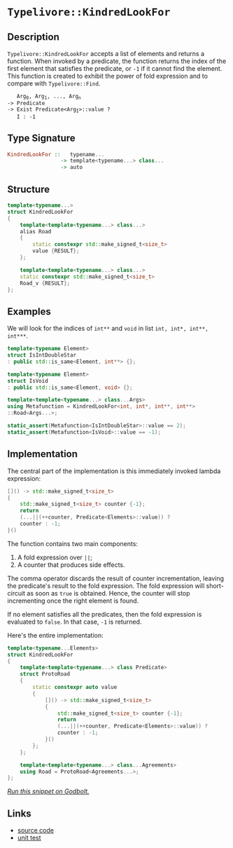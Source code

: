 <!-- Copyright 2024 Feng Mofan
SPDX-License-Identifier: Apache-2.0 -->

# `Typelivore::KindredLookFor`

## Description

`Typelivore::KindredLookFor` accepts a list of elements and returns a function.
When invoked by a predicate, the function returns the index of the first element that satisfies the predicate, or `-1` if it cannot find the element.
This function is created to exhibit the power of fold expression and to compare with `Typelivore::Find`.

<pre><code>   Arg<sub>0</sub>, Arg<sub>1</sub>, ..., Arg<sub>n</sub>
-> Predicate
-> Exist Predicate&lt;Arg<sub>I</sub>&gt;::value ?
   I : -1</code></pre>

## Type Signature

```Haskell
KindredLookFor ::   typename...
                 -> template<typename...> class...
                 -> auto
```

## Structure

```C++
template<typename...>
struct KindredLookFor
{
    template<template<typename...> class...>
    alias Road
    {
        static constexpr std::make_signed_t<size_t>
        value {RESULT};
    };

    template<template<typename...> class...>
    static constexpr std::make_signed_t<size_t>
    Road_v {RESULT};
};
```

## Examples

We will look for the indices of `int**` and `void` in list `int, int*, int**, int***`.

```C++
template<typename Element>
struct IsIntDoubleStar
: public std::is_same<Element, int**> {};

template<typename Element>
struct IsVoid
: public std::is_same<Element, void> {};

template<template<typename...> class...Args>
using Metafunction = KindredLookFor<int, int*, int**, int**>
::Road<Args...>;

static_assert(Metafunction<IsIntDoubleStar>::value == 2);
static_assert(Metafunction<IsVoid>::value == -1);
```

## Implementation

The central part of the implementation is this immediately invoked lambda expression:

```C++
[]() -> std::make_signed_t<size_t>
{
    std::make_signed_t<size_t> counter {-1};
    return
    (...||(++counter, Predicate<Elements>::value)) ? 
    counter : -1;
}()
```

The function contains two main components:

1. A fold expression over `||`;
2. A counter that produces side effects.

The comma operator discards the result of counter incrementation, leaving the predicate's result to the fold expression.
The fold expression will short-circuit as soon as `true` is obtained.
Hence, the counter will stop incrementing once the right element is found.

If no element satisfies all the predicates, then the fold expression is evaluated to `false`. In that case, `-1` is returned.

Here's the entire implementation:

```C++
template<typename...Elements>
struct KindredLookFor
{
    template<template<typename...> class Predicate>
    struct ProtoRoad
    {
        static constexpr auto value
        {
            []() -> std::make_signed_t<size_t>
            {
                std::make_signed_t<size_t> counter {-1};
                return
                (...||(++counter, Predicate<Elements>::value)) ? 
                counter : -1;
            }()
        };
    };

    template<template<typename...> class...Agreements>
    using Road = ProtoRoad<Agreements...>;
};
```

[*Run this snippet on Godbolt.*](https://godbolt.org/#z:OYLghAFBqd5QCxAYwPYBMCmBRdBLAF1QCcAaPECAMzwBtMA7AQwFtMQByARg9KtQYEAysib0QXACx8BBAKoBnTAAUAHpwAMvAFYTStJg1DIApACYAQuYukl9ZATwDKjdAGFUtAK4sGIAKwapK4AMngMmAByPgBGmMQgkv6kAA6oCoRODB7evgFBaRmOAmER0SxxCUm2mPbFDEIETMQEOT5%2BgTV1WY3NBKVRsfGJyQpNLW15nWN9A%2BWVIwCUtqhexMjsHOYAzOHI3lgA1Cbbbl6OtIQAnifYJhoAgjt7B5jHp8hj6FhUt/dPjwImBYKQMQJObgIVxSjFYmAAdIjsPQ2IIFH9HmNiF4HIcANLhdDETDoEKoVAAawAYiR/iYAOxWR6HFmHIEgsGYCHs0FMcGnKEw5hsRHw26HfZMBQKQ7KYn4UT8u7M1lYnEEWXEVBEABKqCY6H%2BrOOjKNxtVTUcyAlAjGmFUKWIhyY51QhwAbmIvFyVeaTUyHn6/SZ/FZ/AARCCLQ4AWnFXxAIBYTApmAA%2BhlgBF0GmCBCMgAvdN57bKwNB40MgMVisJpMp9OZ7O5/N4Ist0s2ryCeL%2BmNcBnhk7Vmt%2B4kENYMM2j40QUUMtwLiDWaxobtAsiakl4RVc07I4GMAjo0uJz3eTCLaMnKnHX0zllrntOkCxgfbEejwdR6fmwfD39/w/Ol7x5TluWBXl%2BUhaFYRFRFxUlaVRQeYBiUPNEMXLFkvAyIxDj1A13nDTVtVQQjDVOVD0NRY951LADHiAgN/gAegAKk4rjuJ41i2O4w4ABVMDGGVuL4x4OJ46SuIkgEnjMXYGH2Lwjghc46GuLD/jAvk9xgoU4UOA9aKwtVcQASQUCzBHDVYYnoXpiH%2BV8Ui8Byd0OOs8AUDM4QhEyj1IQ5wgITjxSrZiQIeXToMFOC3kCwQzIIbFLIUAA1VA8ENR5XPcy5rW83yFH8/cUSCj1sso7B/SipjAUg8CBSavTuVg4UEQQzskIUFDiGAE8y1w8JgEOABZTAmiobsHCyYj8UJeUyUpGlnNOULgtC9itsETjdrC9isMTCiIQeAa%2Bu6u5gIah4ZitNMpSUFoIEm6bZvqCErJsgg7IKzAnNuM8vTeE4h22EizEWRi7stHdHuleICFeqamBm5TPtOKyspyoGQHPb1iLBt9oY/DhlloTh/F4PwOC0UhUE4RdLGsLzVnWUHFJ4UgCE0cnlgpAJ6XhbYAA4ADZ6W2SWNDFqWAE5tn0ThJF4FgJA0IJafpxmOF4BQQCCXm6fJ0g4FgGBEBAVYCDcghyEoNAQToeJIjhThVAlmNxckQ5gGQa0pHhMxeG3IhiByvR%2BEEEQxHYKQZEERQVHUE3SF0LhSAAd2IJgUk4HgKapmm%2BYZzgAHlzjtw5UCoQ5PfF73ff9wPJGDw4IA8Z36CdHYuEWXhja0ZYICQJ2UhdsgKAgcfJ5AYApDMPg6A3A2IBiUuYnCZorgL3gt%2BYYgrnLmJtEwBw99IJ3aPLhhaF3tOsBiLxgDcMRaAN7heCwZMjHER%2B8DEjmu6ESpd7Tn3OJsbmoVail0uDEXOR8PBYFLqlPA6sv6kBAcQGI6RMDhmBIYYAlwjB82WFQAwg0Mp4EwFncuQpL7R2EKIcQCcmHJzUKXDO%2BgiEoBXJYfQeAYgG0gMsVAKR6ifxjF8MGpgWaWDMDrbBEcsAiKjF0c%2B9QXAMHcJ4doehQjhEGBUYYmdCiZAEJMPwZj0gWIYHMIYCRM52E0T0cYrQ9F5GcbUVxAgnL9CMfMUxth3FWL0DMFoDiTFOOWAodmGwJBFw4NTUg2teC63rl7H2fsA6HCDmYDuuBCAkGOFzAePMyHLAQJgA0wx1GC0kNseEit6SSA0JIMwkhxaa38OLeWysOCq1IOrbYXB4Tiy4OLUW8tRaTP8JILg/hFbi1SaXXW%2BtDYVJNiPS2o9rZV3OA7GeqBu6u3dhwZoLB3T0hjEwCUBh8JcHlvCMZ9Mw4kEjpnJhsdWHSHYUoThaddBLxznnPeSSUlpLLhwSuttzg1zrpc65tz7lELyc815Hcu4Tx7qU7YUNB5kLNmPE5OL4hHNnj3EASKbmSiME8rgQQaC0FXpQDeacD470vpyo%2BJ8z4X0wdfI8t976lyfi/N%2BtAP6Xx/kQ/%2B9N8BAMcCAz%2BbzVAQKBJfGBlM07wMQVcZBmx6ZoIwdzbBuClAEN/sQ0aRKKFMCoTQuhDDMHfJYfHP5sgOGp3psCnhpC5FWAEfAtRYiJFZCkTIiGgbrCKPSconKoDREaLms4CArgwmZ0MWURxehzH1EzakWx9QokLG8d0PxoTPHWJTfUfxpbgkRI8bkGtTaG0xJWGsBJ/cBmQrWZwZ0xArk3LuXSsaTyXnwg0IU/A4c8X90JdsqpNSsAJHUTqoZIznntPpEs%2BkUsOldIWastO6zbCbKHqbc2VsbZ2wpaSyebs2CcEudklgCh3TWndBOzkYxQ6zo%2BegKOsgfkesTvIAFPqdAgCVqC/OX8IUl1PRXA5Gpa6DpYG%2Bj9X6f16TGFih9uKdjbHKZekeJLTlT0doR4Yn6UgpDTN%2B%2BWaZf0EEekOn2y8WXxDXuy%2BmPKH7cwE3yzRl8hWCBFQ/BVmBn6v3fp/bmsq/5Gu/oA1xKqwHquQJArVPYdX0z1TvQ1qCI6mt4OavBVq5W2u2XwShmUnX0MYIwkD7qJCeqTpBrhMH/XGH4TYEN8Aw2SM4KxBMMaFFKPiCopN6iXGpr8OmnRhbs3GLLUWooWRC35qyO28JPiEv%2BMLfFut7i8vOKrS28JZXAm5p7XErt8dEMnp1gO19vt32fo9LhoE%2BGIBFLnX3UjlTSDVNqWupJm6QBmGedsbY/hAgLM1nN%2BkUyWvpM4Bso2I2GlmHGVwfF4t8XywmWYbp9IBnbCQ61vWWzh5JJDut6Fi77tYJ41kRIQA)

## Links

- [source code](../../../../conceptrodon/typelivore/kindred_look_for.hpp)
- [unit test](../../../../tests/unit/metafunctions/typelivore/kindred_look_for.test.hpp)
